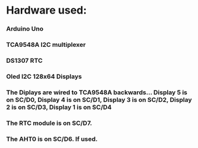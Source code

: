 # Hardware used:
### Arduino Uno
###  TCA9548A I2C multiplexer
###  DS1307 RTC
###  Oled I2C 128x64 Displays 
### The Diplays are wired to TCA9548A backwards... Display 5 is on SC/D0, Display 4 is on SC/D1, Display 3 is on SC/D2, Display 2 is on SC/D3, Display 1 is on SC/D4
### The RTC module is on SC/D7.
### The AHT0 is on SC/D6. If used.


